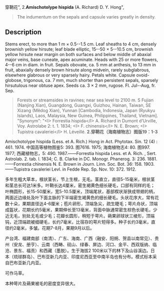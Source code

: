 穿鞘花",
2.**Amischotolype hispida** (A. Richard) D. Y. Hong",

> The indumentum on the sepals and capsule varies greatly in density.

## Description
Stems erect, to more than 1 m × 0.5--1.5 cm. Leaf sheaths to 4 cm, densely brownish yellow hirsute; leaf blade elliptic, 15--50 × 5--10.5 cm, brownish yellow hirsute near margin on both surfaces and below middle of abaxial major veins, base cuneate, apex acuminate. Heads with 25 or more flowers, 4--6 cm in diam. in fruit. Sepals obovate, ca. 5 mm at anthesis, to 13 mm in fruit, abaxially densely brown hirsute along midvein, rarely subglabrous, elsewhere glabrous or very sparsely hairy. Petals white. Capsule ovoid-globose, trigonous, ca. 7 mm, much shorter than persistent sepals, sparsely hirsutulous near obtuse apex. Seeds ca. 3 × 2 mm, rugose. Fl. Jul--Aug, fr. Sep.

> Forests or streamsides in ravines; near sea level to 2100 m. S Fujian (Nanjing Xian), Guangdong, Guangxi, Guizhou, Hainan, Taiwan, SE Xizang (Mêdog Xian), Yunnan [Cambodia, Indonesia, Japan (Ryukyu Islands), Laos, Malaysia, New Guinea, Philippines, Thailand, Vietnam].
  "Synonym": "&lt;I&gt; Forrestia hispida&lt;/I&gt; A. Richard in Dumont d’Urville, Voy. Astrolabe 2: t. 1. 1834; &lt;I&gt; F. chinensis&lt;/I&gt; N. E. Brown; &lt;I&gt; Tupistra cavaleriei&lt;/I&gt; H. Léveillé.
**2.穿鞘花（海南植物志）图版19：1-3**

Amischotolype hispida (Less. et A. Rich.) Hong in Act. Phytotax. Sin. 12 (4) : 461. 1974. 中国高等植物图鉴5: 393. 图7616. 1975; 海南植物志4: 80. 图997. 1977; 西藏植物志，5: 490. 1987.——Forrestia hispida Less. et A. Rich. , Sert. Astrolab. 2. tab. l. 1834; C. B. Clarke in DC. Monogr. Phanerog. 3: 236. 1881. ——Forrestia chinensis N. E. Brown in Journ. Linn. Soc. Bot. 36: 158. 1903. ——Tupistra cavaleriei Levl. in Fedde Rep. Sp. Nov. 10: 372. 1912.

多年生粗大草本，根状茎长，节上生根，无毛。茎直立，直径5-15毫米，根状茎和茎总长可达1米多。叶鞘长达4厘米，密生褐黄色细长硬毛，口部有同样的毛；叶椭圆形，长15-50厘米，宽5-10.5厘米，顶端尾状，基部楔状渐狭成带翅的柄，两面近边缘处及叶下面主脉的下半端密生褐黄色的细长硬毛。头状花序大，常有花数十朵，果期直径达4-6厘米；苞片卵形，顶端急尖，疏生睫毛；萼片舟状，顶端成盔状，花期长约5毫米，果期伸长至13毫米，背面中脉通常密生棕色长硬毛，少近无毛，别处无毛或少毛；花瓣长圆形，稍短于萼片。蒴果卵球状三棱形，顶端钝，近顶端疏被细硬毛，长约7毫米，比宿存的萼片短得多。种子长约3毫米，直径约2毫米，多皱。花期7-8月，果期9月以后。

产台湾、福建南部（南清）、广东、海南、广西（融安、阳朔、贺县以南常见）、贵州（安龙、册亨）、云南（西畴、砚山、绿春、屏边、河口、金平、西双版纳、临沧、景东、福贡）和西藏（墨脱）。生于海拔2 100米以下的林下及山谷溪边。日本（琉球群岛）、巴布亚新几内亚、印度尼西亚至中南半岛也有分布。模式标本采自巴布亚新几内亚。

可作马草。

本种萼片及蒴果被毛的密度变异很大。
